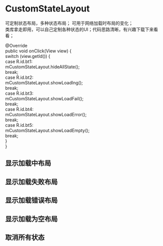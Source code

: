 # CustomStateLayout
可定制状态布局，多种状态布局； 可用于网络加载时布局的变化；  
 类库拿走即用，可以自己定制各种状态的UI；代码思路清晰，有兴趣下载下来看看；  

   @Override  
    public void onClick(View view) {  
        switch (view.getId()) {  
            case R.id.bt1:  
                mCustomStateLayout.hideAllState();  
                break;  
            case R.id.bt2:  
                mCustomStateLayout.showLoadIng();  
                break;  
            case R.id.bt3:  
                mCustomStateLayout.showLoadFail();  
                break;  
            case R.id.bt4:  
                mCustomStateLayout.showLoadError();  
                break;  
            case R.id.bt5:  
                mCustomStateLayout.showLoadEmpty();  
                break;  
        }  
    }  
## 显示加载中布局
## 显示加载失败布局
## 显示加载错误布局
## 显示加载为空布局
## 取消所有状态
    
